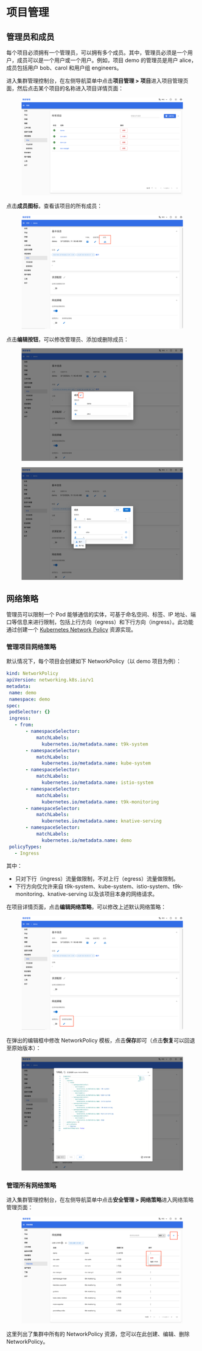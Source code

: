# 项目管理

## 管理员和成员

每个项目必须拥有一个管理员，可以拥有多个成员。其中，管理员必须是一个用户，成员可以是一个用户或一个用户。例如，项目 demo 的管理员是用户 alice，成员包括用户 bob、carol 和用户组 engineers。

进入集群管理控制台，在左侧导航菜单中点击**项目管理 > 项目**进入项目管理页面，然后点击某个项目的名称进入项目详情页面：

<figure class="screenshot">
  <img alt="project-list" src="../assets/user-and-security-management/project-management/project-list.png" />
</figure>

点击**成员图标**，查看该项目的所有成员：

<figure class="screenshot">
  <img alt="project-detail-member" src="../assets/user-and-security-management/project-management/project-detail-member.png" />
</figure>

点击**编辑按钮**，可以修改管理员、添加或删除成员：

<figure class="screenshot">
  <img alt="project-member" src="../assets/user-and-security-management/project-management/project-member.png" />
</figure>

<figure class="screenshot">
  <img alt="edit-project-member" src="../assets/user-and-security-management/project-management/edit-project-member.png" />
</figure>

## 网络策略

管理员可以限制一个 Pod 能够通信的实体，可基于命名空间、标签、IP 地址、端口等信息来进行限制，包括上行方向（egress）和下行方向（ingress）。此功能通过创建一个 <a target="_blank" rel="noopener noreferrer" href="https://kubernetes.io/docs/concepts/services-networking/network-policies/">Kubernetes Network Policy</a> 资源实现。

### 管理项目网络策略

默认情况下，每个项目会创建如下 NetworkPolicy（以 demo 项目为例）：

```yaml
kind: NetworkPolicy
apiVersion: networking.k8s.io/v1
metadata:
 name: demo
 namespace: demo
spec:
 podSelector: {}
 ingress:
   - from:
       - namespaceSelector:
           matchLabels:
             kubernetes.io/metadata.name: t9k-system
       - namespaceSelector:
           matchLabels:
             kubernetes.io/metadata.name: kube-system
       - namespaceSelector:
           matchLabels:
             kubernetes.io/metadata.name: istio-system
       - namespaceSelector:
           matchLabels:
             kubernetes.io/metadata.name: t9k-monitoring
       - namespaceSelector:
           matchLabels:
             kubernetes.io/metadata.name: knative-serving
       - namespaceSelector:
           matchLabels:
             kubernetes.io/metadata.name: demo
 policyTypes:
   - Ingress
```

其中：

* 只对下行（ingress）流量做限制，不对上行（egress）流量做限制。
* 下行方向仅允许来自 t9k-system、kube-system、istio-system、t9k-monitoring、knative-serving 以及该项目本身的网络请求。

在项目详情页面，点击**编辑网络策略**，可以修改上述默认网络策略：

<figure class="screenshot">
  <img alt="project-detail-network" src="../assets/user-and-security-management/project-management/project-detail-network.png" />
</figure>

在弹出的编辑框中修改 NetworkPolicy 模板，点击**保存**即可（点击**恢复**可以回退至原始版本）：

<figure class="screenshot">
  <img alt="edit-project-network" src="../assets/user-and-security-management/project-management/edit-project-network.png" />
</figure>

### 管理所有网络策略

进入集群管理控制台，在左侧导航菜单中点击**安全管理 > 网络策略**进入网络策略管理页面：

<figure class="screenshot">
  <img alt="network-policy" src="../assets/user-and-security-management/project-management/network-policy.png" />
</figure>

这里列出了集群中所有的 NetworkPolicy 资源，您可以在此创建、编辑、删除 NetworkPolicy。
